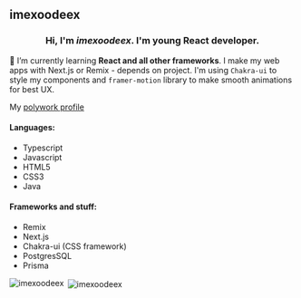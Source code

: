 ## imexoodeex
<h3 align="center">Hi, I'm <i>imexoodeex</i>. I'm young <strong>React developer</strong>.</h3>

🌱 I’m currently learning **React and all other frameworks**. I make my web apps with Next.js or Remix - depends on project. I'm using `Chakra-ui` to style my components and `framer-motion` library to make smooth animations for best UX.

My [polywork profile](https://poly.work/imexoodeex/contact)

#### Languages:
- Typescript
- Javascript
- HTML5
- CSS3
- Java

#### Frameworks and stuff:
- Remix
- Next.js
- Chakra-ui (CSS framework)
- PostgresSQL
- Prisma

<p><img align="left" src="https://github-readme-stats.vercel.app/api/top-langs?username=imexoodeex&show_icons=true&theme=tokyonight&locale=en&layout=compact" alt="imexoodeex" /></p>


<p>&nbsp;<img align="center" src="https://github-readme-stats.vercel.app/api?username=imexoodeex&show_icons=true&theme=tokyonight&locale=en" alt="imexoodeex" /></p>
